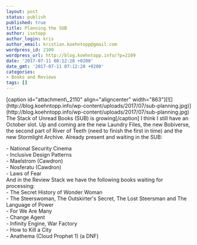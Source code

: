 ```yaml
---
layout: post
status: publish
published: true
title: Planning the SUB
author: isotopp
author_login: kris
author_email: kristian.koehntopp@gmail.com
wordpress_id: 2109
wordpress_url: http://blog.koehntopp.info/?p=2109
date: '2017-07-11 08:12:28 +0200'
date_gmt: '2017-07-11 07:12:28 +0200'
categories:
- Books and Reviews
tags: []
---
```

<p>[caption id="attachment\_2110" align="aligncenter" width="863"][![](http://blog.koehntopp.info/wp-content/uploads/2017/07/sub-planning.jpg)](http://blog.koehntopp.info/wp-content/uploads/2017/07/sub-planning.jpg) The Stack of Unread Books (SUB) is growing[/caption] I think I still have an October slot. Up and coming are the new Laundry Files, the new Bobiverse, the second part of River of Teeth (need to finish the first in time) and the new Stormlight Archive. <!--more--> Already present and waiting in the SUB:</p>
<p>- National Security Cinema<br />
- Inclusive Design Patterns<br />
- Maelstrom (Cawdron)<br />
- Nosferatu (Cawdron)<br />
- Laws of Fear<br />
 And in the Review Stack we have the following books waiting for processing:<br />
- The Secret History of Wonder Woman<br />
- The Steerswoman, The Outskirter's Secret, The Lost Steersman and The Language of Power<br />
- For We Are Many<br />
- Change Agent<br />
- Infinity Engine, War Factory<br />
- How to Kill a City<br />
- Anathema (Cloud Prophet 1) (a DNF)</p>
